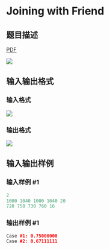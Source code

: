 # Joining with Friend

## 题目描述

[problemUrl]: https://uva.onlinejudge.org/index.php?option=com_onlinejudge&Itemid=8&category=117&page=show_problem&problem=2769

[PDF](https://uva.onlinejudge.org/external/117/p11722.pdf)

![](https://cdn.luogu.com.cn/upload/vjudge_pic/UVA11722/ca9f04cf54605dd5de135fdfc34cacfe5de71169.png)

## 输入输出格式

### 输入格式

![](https://cdn.luogu.com.cn/upload/vjudge_pic/UVA11722/d2dabf81784f1e8ae2e1a0c3ba27e0c1dfc8129d.png)

### 输出格式

![](https://cdn.luogu.com.cn/upload/vjudge_pic/UVA11722/f3a4f7c487f9edeb98bb9c534f2de161b274194a.png)

## 输入输出样例

### 输入样例 #1

```cpp
2
1000 1040 1000 1040 20
720 750 730 760 16
```


### 输出样例 #1

```cpp
Case #1: 0.75000000
Case #2: 0.67111111
```



